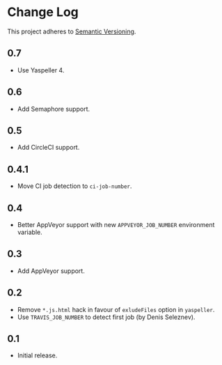 # Change Log
This project adheres to [Semantic Versioning](http://semver.org/).

## 0.7
* Use Yaspeller 4.

## 0.6
* Add Semaphore support.

## 0.5
* Add CircleCI support.

## 0.4.1
* Move CI job detection to `ci-job-number`.

## 0.4
* Better AppVeyor support with new `APPVEYOR_JOB_NUMBER` environment variable.

## 0.3
* Add AppVeyor support.

## 0.2
* Remove `*.js.html` hack in favour of `exludeFiles` option in `yaspeller`.
* Use `TRAVIS_JOB_NUMBER` to detect first job (by Denis Seleznev).

## 0.1
* Initial release.
